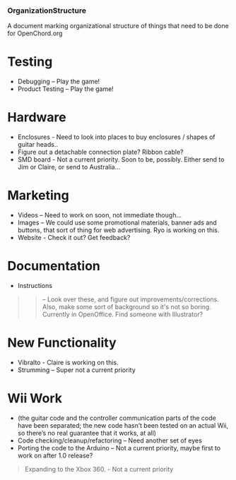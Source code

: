 ### OrganizationStructure ###
A document marking organizational structure of things that need to be done for OpenChord.org

# Testing #

  * Debugging – Play the game!
  * Product Testing – Play the game!

# Hardware #

  * Enclosures - Need to look into places to buy enclosures / shapes of guitar heads..
  * Figure out a detachable connection plate? Ribbon cable?
  * SMD board - Not a current priority. Soon to be, possibly. Either send to Jim or Claire, or send to Australia...

# Marketing #

  * Videos – Need to work on soon, not immediate though...
  * Images – We could use some promotional materials, banner ads and buttons, that sort of thing for web advertising. Ryo is working on this.
  * Website - Check it out? Get feedback?

# Documentation #

  * Instructions
> > – Look over these, and figure out improvements/corrections. Also, make some sort of background so it's not so boring. Currently in OpenOffice. Find someone with Illustrator?

# New Functionality #

  * Vibralto - Claire is working on this.
  * Strumming – Super not a current priority

# Wii Work #
  * (the guitar code and the controller communication parts of the code have been separated; the new code hasn’t been tested on an actual Wii, so there’s no real guarantee that it works, at all)
  * Code checking/cleanup/refactoring – Need another set of eyes
  * Porting the code to the Arduino – Not a current priority, maybe first to work on after 1.0 release?

> Expanding to the Xbox 360. - Not a current priority